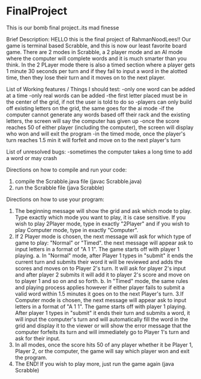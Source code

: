 # FinalProject
This is our bomb final project..its mad finesse

Brief Description:
HELLO this is the final project of RahmanNoodLees!!
Our game is terminal based Scrabble, and this is now our least favorite board game.
There are 2 modes in Scrabble, a 2 player mode and an AI mode where the computer will complete words and it is much smarter than you think. In the 2 PLayer mode there is also a timed section where a player gets 1 minute 30 seconds per turn and if they fail to input a word in the alotted time, then they lose their turn and it moves on to the next player.

List of Working features / Things I should test:
-only one word can be added at a time
-only real words can be added
-the first letter placed must be in the center of the grid, if not the user is told to do so
-players can only build off existing letters on the grid, the same goes for the ai mode
-if the computer cannot generate any words based off their rack and the existing letters, the screen will say the computer has given up
-once the score reaches 50 of either player (including the computer), the screen will display who won and will exit the program
-in the timed mode, once the player's turn reaches 1.5 min it will forfeit and move on to the next player's turn

List of unresolved bugs:
-sometimes the computer takes a long time to add a word or may crash

Directions on how to compile and run your code:
1. compile the Scrabble.java file (javac Scrabble.java)
2. run the Scrabble file (java Scrabble)

Directions on how to use your program:
1. The beginning message will show the grid and ask which mode to play. Type exactly which mode you want to play, it is case sensitive. If you wish to play 2Player mode, type in exactly "2Player" and if you wish to play Computer mode, type in exactly "Computer".
2. If 2 Player mode is chosen, the next message will ask for which type of game to play: "Normal" or "Timed". the next message will appear ask to input letters in a format of "A 1 1". The game starts off with player 1 playing.
   a. In "Normal" mode, after Player 1 types in "submit" it ends the current turn and submits their word it will be reviewed and adds the scores and moves on to Player 2's turn. It will ask for player 2's input and after player 2 submits it will add it to player 2's score and move on to player 1 and so on and so forth.
   b. In "Timed" mode, the same rules and playing process applies however if either player fails to submit a valid word within 1.5 minutes it goes on to the next Player's turn. 
3.If Computer mode is chosen, the next message will appear ask to input letters in a format of "A 1 1". The game starts off with player 1 playing. After player 1 types in "submit" it ends their turn and submits a word, it will input the computer's turn and will automatically fill the word in the grid and display it to the viewer or will show the error message that the computer forfeits its turn and will immediately go to Player 1's turn and ask for their input.
4. In all modes, once the score hits 50 of any player whether it be Player 1, Player 2, or the computer, the game will say which player won and exit the program.
5. The END! If you wish to play more, just run the game again (java Scrabble)



